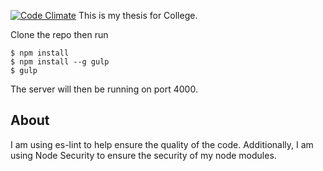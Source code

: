 [![Code Climate](https://codeclimate.com/github/SilverIronMan/dbproject/badges/gpa.svg)](https://codeclimate.com/github/SilverIronMan/dbproject)
This is my thesis for College.

Clone the repo then run
```
$ npm install
$ npm install --g gulp
$ gulp
```

The server will then be running on port 4000.

## About
I am using es-lint to help ensure the quality of the code. Additionally, I am using Node Security to ensure the security of my node modules.

